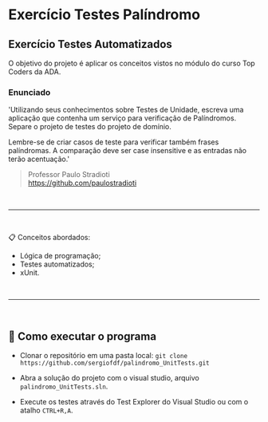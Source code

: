 # Exercício Testes Palíndromo

## Exercício Testes Automatizados
O objetivo do projeto é aplicar os conceitos vistos no módulo do curso Top Coders da ADA.

### Enunciado
'Utilizando seus conhecimentos sobre Testes de Unidade, escreva uma aplicação que contenha um serviço para verificação de Palíndromos.
Separe o projeto de testes do projeto de domínio.

Lembre-se de criar casos de teste para verificar também frases palíndromas.
A comparação deve ser case insensitive e as entradas não terão acentuação.'

> Professor Paulo Stradioti<br>
> https://github.com/paulostradioti

<br>

--- 
<br>

📋 Conceitos abordados:
- Lógica de programação;
- Testes automatizados;
- xUnit.

<br>

--- 
<br>

## 🚀 Como executar o programa
- Clonar o repositório em uma pasta local:
    `git clone https://github.com/sergiofdf/palindromo_UnitTests.git`
  
- Abra a solução do projeto com o visual studio, arquivo `palindromo_UnitTests.sln`.

- Execute os testes através do Test Explorer do Visual Studio ou com o atalho `CTRL+R,A`. 